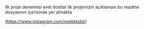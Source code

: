 ilk proje denemesi
evet dostlar ilk projemizin açıklaması bu readme dosyasının içerisinde yer almakta 

(https://www.instagram.com/melekbdd/)
